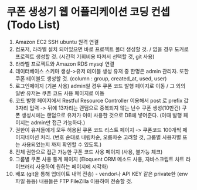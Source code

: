 쿠폰 생성기 웹 어플리케이션 코딩 컨셉 (Todo List)
==========================================

1. Amazon EC2 SSH ubuntu 원격 연결
2. 컴포저, 라라벨 설치 되어있으면 바로 프로젝트 폴더 생성할 것. / 없을 경우 도커로 프로젝트 생성할 것. (시간적 기회비용 따져서 선택할 것, git 사용)
3. 라라벨 프로젝트와 Amazon RDS mysql 연결
4. 데이터베이스 스키마 생성->유저 테이블 생성 유저 중 한명은 admin 관리자. 또한 쿠폰 테이블도 생성할 것. (column : group, created_at, used, user)
5. 로그인페이지 (기본 사용) admin일 경우 쿠폰 코드 발행 페이지로 이동 / 그 외의 일반 유저는 쿠폰 코드 사용 페이지로 이동
6. 코드 발행 페이지에서 Restful Resource Controller 이용해서 post 로 prefix 값 3자리 입력 -> 뒤에 13자리는 랜덤으로 중복되지 않는 난수 쿠폰 생성(10만건)
    쿠폰 생성시에는 랜덤으로 유저가 이미 사용한 것으로 DB에 넣어준다. (이때 발행 페이지는 admin만 접근 가능하다.)
7. 권한이 유저들에게 모두 허용된 쿠폰 코드 리스트 페이지 -> 쿠폰코드 100개씩 페이지네이션 처리. (번호 순대로 내림차순, 오름차순 고려할 것, 그룹별 사용자별 또는 사용되었는지 까지 확인할 수 있도록.)
8. 전체 권한으로 접근 가능한 쿠폰 코드 사용 페이지 (사용, 불가능 체크)
9. 그룹별 쿠폰 사용 통계 페이지 (Eloquent ORM 메소드 사용, 자바스크립트 차트 라이브러리 사용하여 원하는 페이지에 시각화)
10. 배포 (git을 통해 업데이트 내역 전송) - vendor나 API KEY 같은 private한 (env 파일 등등) 내용들은 FTP FileZilla 이용하여 전송할 것.

